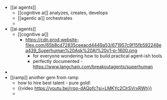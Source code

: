 - [[ai agents]]
	- [[cognitive ai]] analyzes, creates, develops
	- [[agentic ai]] orchestrates
	-
- [[ai agents]]
	- [[cognitive ai]]
		- https://cdn.prod.website-files.com/65b8cd72835ceeacd4449a53/671957c9f15fb592248ea439_Superhuman%20Ask%20AI%20v1-p-1600.png
			- for everyone wondering how to build practical agent-ish tools
			- perfectly documented - https://www.langchain.com/breakoutagents/superhuman
-
- [[ramp]] another gem from ramp
	- how to hire best talent - pure gold!
	- {{video https://youtu.be/rrqo-dAQpfc?si=LMKYc2ClrSVrxRWh}}
	-